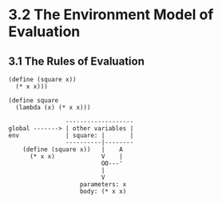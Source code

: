 # 3.2 The Environment Model of Evaluation

## 3.1 The Rules of Evaluation
```
(define (square x))
  (* x x)))

(define square
  (lambda (x) (* x x)))
```

```
                -------------------
global -------> | other variables |
env             | square: |       |
                ----------|--------
    (define (square x))   |    A
      (* x x)             V    |
                          OO---'
                          |
                          V
                    parameters: x
                    body: (* x x)
```
